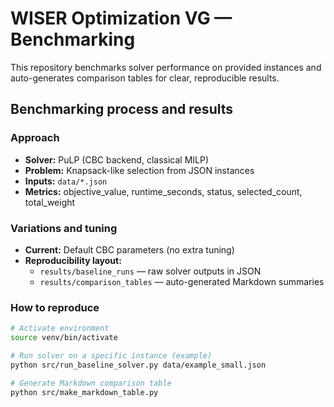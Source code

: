 # WISER Optimization VG — Benchmarking

This repository benchmarks solver performance on provided instances and auto-generates comparison tables for clear, reproducible results.

## Benchmarking process and results

### Approach
- **Solver:** PuLP (CBC backend, classical MILP)
- **Problem:** Knapsack-like selection from JSON instances
- **Inputs:** `data/*.json`
- **Metrics:** objective_value, runtime_seconds, status, selected_count, total_weight

### Variations and tuning
- **Current:** Default CBC parameters (no extra tuning)
- **Reproducibility layout:**
  - `results/baseline_runs` — raw solver outputs in JSON
  - `results/comparison_tables` — auto-generated Markdown summaries

### How to reproduce
```bash
# Activate environment
source venv/bin/activate

# Run solver on a specific instance (example)
python src/run_baseline_solver.py data/example_small.json

# Generate Markdown comparison table
python src/make_markdown_table.py

